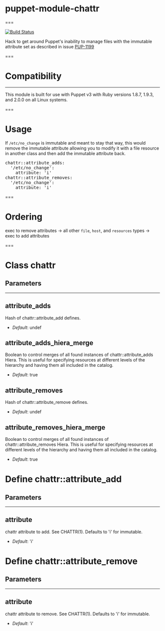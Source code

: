 # puppet-module-chattr
===

[![Build Status](https://travis-ci.org/kinneygroup/puppet-module-chattr.png?branch=master)](https://travis-ci.org/kinneygroup/puppet-module-chattr)

Hack to get around Puppet's inability to manage files with the immutable attribute set as described in issue [PUP-1199](https://tickets.puppetlabs.com/browse/PUP-1199)

===

# Compatibility
---------------
This module is built for use with Puppet v3 with Ruby versions 1.8.7, 1.9.3, and 2.0.0 on all Linux systems.

===

# Usage

If `/etc/no_change` is immutable and meant to stay that way, this would remove the immutable attribute allowing you to modify it with a file resource in another class and then add the immutable attribute back.

<pre>
chattr::attribute_adds:
  '/etc/no_change':
    attribute: 'i'
chattr::attribute_removes:
  '/etc/no_change':
    attribute: 'i'
</pre>

===

# Ordering

exec to remove attributes -> all other `file`, `host`, and `resources` types -> exec to add attributes

===

# Class chattr
## Parameters
------------

attribute_adds
--------------
Hash of chattr::attribute_add defines.

- *Default*: undef

attribute_adds_hiera_merge
--------------------------
Boolean to control merges of all found instances of chattr::attribute_adds Hiera. This is useful for specifying resources at different levels of the hierarchy and having them all included in the catalog.

- *Default*: true

attribute_removes
-----------------
Hash of chattr::attribute_remove defines.

- *Default*: undef

attribute_removes_hiera_merge
-----------------------------
Boolean to control merges of all found instances of chattr::attribute_removes Hiera. This is useful for specifying resources at different levels of the hierarchy and having them all included in the catalog.

- *Default*: true

# Define chattr::attribute_add
## Parameters
------------

attribute
---------
chattr attribute to add. See CHATTR(1). Defaults to 'i' for immutable.

- *Default*: 'i'

# Define chattr::attribute_remove
## Parameters
------------

attribute
---------
chattr attribute to remove. See CHATTR(1). Defaults to 'i' for immutable.

- *Default*: 'i'
